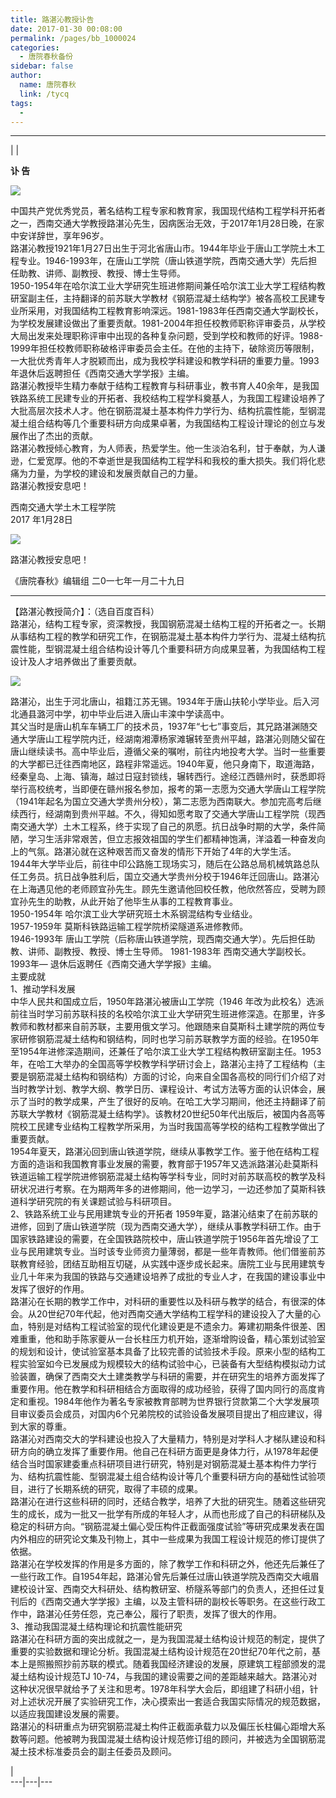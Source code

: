 ```yaml
---
title: 路湛沁教授讣告
date: 2017-01-30 00:08:00
permalink: /pages/bb_1000024
categories: 
  - 唐院春秋备份
sidebar: false
author: 
  name: 唐院春秋
  link: /tycq
tags: 
  - 
---
```


* * *

|  |  
  

**讣 告**

  

![](/pic/img0.ph.126.net_q7jSZTscUjjXygYogxY-yQ==_6632096908584092520.jpg)

中国共产党优秀党员，著名结构工程专家和教育家，我国现代结构工程学科开拓者之一，西南交通大学教授路湛沁先生，因病医治无效，于2017年1月28日晚，在家中安详辞世，享年96岁。  
路湛沁教授1921年1月27日出生于河北省唐山市。1944年毕业于唐山工学院土木工程专业。1946-1993年，在唐山工学院（唐山铁道学院，西南交通大学）先后担任助教、讲师、副教授、教授、博士生导师。  
1950-1954年在哈尔滨工业大学研究生班进修期间兼任哈尔滨工业大学工程结构教研室副主任，主持翻译的前苏联大学教材《钢筋混凝土结构学》被各高校工民建专业所采用，对我国结构工程教育影响深远。1981-1983年任西南交通大学副校长，为学校发展建设做出了重要贡献。1981-2004年担任校教师职称评审委员，从学校大局出发来处理职称评审中出现的各种复杂问题，受到学校和教师的好评。1988-1999年担任校教师职称破格评审委员会主任。在他的主持下，破除资历等限制，一大批优秀青年人才脱颖而出，成为我校学科建设和教学科研的重要力量。1993年退休后返聘担任《西南交通大学学报》主编。  
路湛沁教授毕生精力奉献于结构工程教育与科研事业，教书育人40余年，是我国铁路系统工民建专业的开拓者、我校结构工程学科奠基人，为我国工程建设培养了大批高层次技术人才。他在钢筋混凝土基本构件力学行为、结构抗震性能，型钢混凝土组合结构等几个重要科研方向成果卓著，为我国结构工程设计理论的创立与发展作出了杰出的贡献。  
路湛沁教授倾心教育，为人师表，热爱学生。他一生淡泊名利，甘于奉献，为人谦逊，仁爱宽厚。他的不幸逝世是我国结构工程学科和我校的重大损失。我们将化悲痛为力量，为学校的建设和发展贡献自己的力量。  
路湛沁教授安息吧！  
  
西南交通大学土木工程学院  
2017 年1月28日  
  

![](/pic/img2.ph.126.net_jmHIl22-N5PAHuszMGcd7A==_6632026539839938781.jpg)

  
路湛沁教授安息吧！  
  
《唐院春秋》编辑组 二0一七年一月二十九日  
  
  

* * *

  
【路湛沁教授简介】：（选自百度百科）  
路湛沁，结构工程专家，资深教授，我国钢筋混凝土结构工程的开拓者之一。长期从事结构工程的教学和研究工作，在钢筋混凝土基本构件力学行为、混凝土结构抗震性能，型钢混凝土组合结构设计等几个重要科研方向成果显著，为我国结构工程设计及人才培养做出了重要贡献。  
  

![](/pic/img1.ph.126.net_DMG6Q4Qk-5GYoe_fxtnKrQ==_6632177172932924389.jpg)

路湛沁，出生于河北唐山，祖籍江苏无锡。1934年于唐山扶轮小学毕业。后入河北通县潞河中学，初中毕业后进入唐山丰滦中学读高中。  
其父当时是唐山机车车辆工厂的技术员，1937年“七七”事变后，其兄路湛渊随交通大学唐山工程学院内迁，经湖南湘潭杨家滩辗转至贵州平越，路湛沁则随父留在唐山继续读书。高中毕业后，遵循父亲的嘱咐，前往内地投考大学。当时一些重要的大学都已迁往西南地区，路程非常遥远。1940年夏，他只身南下，取道海路，经秦皇岛、上海、镇海，越过日寇封锁线，辗转西行。途经江西赣州时，获悉即将举行高校统考，当即便在赣州报名参加，报考的第一志愿为交通大学唐山工程学院（1941年起名为国立交通大学贵州分校），第二志愿为西南联大。参加完高考后继续西行，经湖南到贵州平越。不久，得知如愿考取了交通大学唐山工程学院（现西南交通大学）土木工程系，终于实现了自己的夙愿。抗日战争时期的大学，条件简陋，学习生活非常艰苦，但立志报效祖国的学生们都精神饱满，洋溢着一种奋发向上的气氛。路湛沁就在这种艰苦而又奋发的情形下开始了4年的大学生活。  
1944年大学毕业后，前往中印公路施工现场实习，随后在公路总局机械筑路总队任工务员。抗日战争胜利后，国立交通大学贵州分校于1946年迁回唐山。路湛沁在上海遇见他的老师顾宜孙先生。顾先生邀请他回校任教，他欣然答应，受聘为顾宜孙先生的助教，从此开始了他毕生从事的工程教育事业。  
1950-1954年 哈尔滨工业大学研究班土木系钢混结构专业结业。  
1957-1959年 莫斯科铁路运输工程学院桥梁隧道系进修教师。  
1946-1993年 唐山工学院（后称唐山铁道学院，现西南交通大学）。先后担任助教、讲师、副教授、教授、博士生导师。 1981-1983年
西南交通大学副校长。  
1993年— 退休后返聘任《西南交通大学学报》主编。  
主要成就  
1、推动学科发展  
中华人民共和国成立后，1950年路湛沁被唐山工学院（1946
年改为此校名）选派前往当时学习前苏联科技的名校哈尔滨工业大学研究生班进修深造。在那里，许多教师和教材都来自前苏联，主要用俄文学习。他跟随来自莫斯科土建学院的两位专家研修钢筋混凝土结构和钢结构，同时也学习前苏联教学方面的经验。在1950年至1954年进修深造期间，还兼任了哈尔滨工业大学工程结构教研室副主任。1953年，在哈工大举办的全国高等学校教学科学研讨会上，路湛沁主持了工程结构（主要是钢筋混凝土结构和钢结构）方面的讨论，向来自全国各高校的同行们介绍了对当时教学计划、教学大纲、教学日历、课程设计、考试方法等方面的认识体会，展示了当时的教学成果，产生了很好的反响。在哈工大学习期间，他还主持翻译了前苏联大学教材《钢筋混凝土结构学》。该教材20世纪50年代出版后，被国内各高等院校工民建专业结构工程教学所采用，为当时我国高等学校的结构工程教学做出了重要贡献。  
1954年夏天，路湛沁回到唐山铁道学院，继续从事教学工作。鉴于他在结构工程方面的造诣和我国教育事业发展的需要，教育部于1957年又选派路湛沁赴莫斯科铁道运输工程学院进修钢筋混凝土结构等学科专业，同时对前苏联高校的教学及科研状况进行考察。在为期两年多的进修期间，他一边学习，一边还参加了莫斯科铁道科学研究院的有关课题试验与科研项目。  
2、铁路系统工业与民用建筑专业的开拓者
1959年夏，路湛沁结束了在前苏联的进修，回到了唐山铁道学院（现为西南交通大学），继续从事教学科研工作。由于国家铁路建设的需要，在全国铁路院校中，唐山铁道学院于1956年首先增设了工业与民用建筑专业。当时该专业师资力量薄弱，都是一些年青教师。他们借鉴前苏联教育经验，团结互助相互切磋，从实践中逐步成长起来。唐院工业与民用建筑专业几十年来为我国的铁路与交通建设培养了成批的专业人才，在我国的建设事业中发挥了很好的作用。  
路湛沁在长期的教学工作中，对科研的重要性以及科研与教学的结合，有很深的体会。从20世纪70年代起，他对西南交通大学结构工程学科的建设投入了大量的心血，特别是对结构工程试验室的现代化建设更是不遗余力。筹建初期条件很差、困难重重，他和助手陈家夔从一台长柱压力机开始，逐渐增购设备，精心策划试验室的规划和设计，使试验室基本具备了比较完善的试验技术手段。原来小型的结构工程实验室如今已发展成为规模较大的结构试验中心，已装备有大型结构模拟动力试验装置，确保了西南交大土建类教学与科研的需要，并在研究生的培养方面发挥了重要作用。他在教学和科研相结合方面取得的成功经验，获得了国内同行的高度肯定和重视。1984年他作为著名专家被教育部聘为世界银行贷款第二个大学发展项目审议委员会成员，对国内6个兄弟院校的试验设备发展项目提出了相应建议，得到大家的尊重。  
路湛沁对西南交大的学科建设也投入了大量精力，特别是对学科人才梯队建设和科研方向的确立发挥了重要作用。他自己在科研方面更是身体力行，从1978年起便结合当时国家建委重点科研项目进行研究，特别是对钢筋混凝土基本构件力学行为、结构抗震性能、型钢混凝土组合结构设计等几个重要科研方向的基础性试验项目，进行了长期系统的研究，取得了丰硕的成果。  
路湛沁在进行这些科研的同时，还结合教学，培养了大批的研究生。随着这些研究生的成长，成为一批又一批学有所成的年轻人才，从而也形成了自己的科研梯队及稳定的科研方向。“钢筋混凝土偏心受压构件正截面强度试验”等研究成果发表在国内外相应的研究论文集及刊物上，其中一些成果为我国工程设计规范的修订提供了依据。  
路湛沁在学校发挥的作用是多方面的，除了教学工作和科研之外，他还先后兼任了一些行政工作。自1954年起，路湛沁曾先后兼任过唐山铁道学院及西南交大峨眉建校设计室、西南交大科研处、结构教研室、桥隧系等部门的负责人，还担任过复刊后的《西南交通大学学报》主编，以及主管科研的副校长等职务。在这些行政工作中，路湛沁任劳任怨，克己奉公，履行了职责，发挥了很大的作用。  
3、推动我国混凝土结构理论和抗震性能研究  
路湛沁在科研方面的突出成就之一，是为我国混凝土结构设计规范的制定，提供了重要的实验数据和理论分析。我国混凝土结构设计规范在20世纪70年代之前，基本上是照搬照抄前苏联的模式。随着我国经济建设的发展，原建筑工程部颁发的混凝土结构设计规范TJ
10-74，与我国的建设需要之间的差距越来越大。路湛沁对这种状况很早就给予了关注和思考。1978年科学大会后，即组建了科研小组，针对上述状况开展了实验研究工作，决心摸索出一套适合我国实际情况的规范数据，以适应我国建设发展的需要。  
路湛沁的科研重点为研究钢筋混凝土构件正截面承载力以及偏压长柱偏心距增大系数等问题。他被聘为我国混凝土结构设计规范修订组的顾问，并被选为全国钢筋混凝土技术标准委员会的副主任委员及顾问。  
  
|  
---|---|---